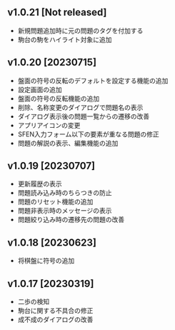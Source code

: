 <!-- This file is generated by generate_changelog.py. Do NOT edit manually. -->

## v1.0.21 [Not released]

- 新規問題追加時に元の問題のタグを付加する
- 駒台の駒をハイライト対象に追加

## v1.0.20 [20230715]

- 盤面の符号の反転のデフォルトを設定する機能の追加
- 設定画面の追加
- 盤面の符号の反転機能の追加
- 削除、名称変更のダイアログで問題名の表示
- ダイアログ表示後の問題一覧からの遷移の改善
- アプリアイコンの変更
- SFEN入力フォーム以下の要素が重なる問題の修正
- 問題の解説の表示、編集機能の追加

## v1.0.19 [20230707]

- 更新履歴の表示
- 問題読み込み時のちらつきの防止
- 問題のリセット機能の追加
- 問題非表示時のメッセージの表示
- 問題絞り込み時の遷移先の問題の改善

## v1.0.18 [20230623]

- 将棋盤に符号の追加

## v1.0.17 [20230319]

- 二歩の検知
- 駒台に関する不具合の修正
- 成不成のダイアログの改善
